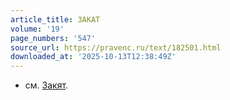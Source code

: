 ```yaml
---
article_title: ЗАКАТ
volume: '19'
page_numbers: '547'
source_url: https://pravenc.ru/text/182501.html
downloaded_at: '2025-10-13T12:38:49Z'
---
```


- см. [Закят](https://pravenc.ru/text/Закят.html).
